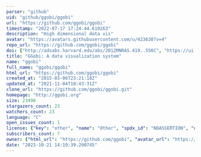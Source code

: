 ```yaml
---
parser: "github"
uid: "github/ggobi/ggobi"
url: "https://github.com/ggobi/ggobi"
timestamp: "2022-07-17 17:24:44.610263"
description: "High dimensional data vis"
avatar: "https://avatars.githubusercontent.com/u/423638?v=4"
repo_url: "https://github.com/ggobi/ggobi"
doi: ["http://adsabs.harvard.edu/abs/2012MNRAS.419..556C", "https://ui.adsabs.harvard.edu/abs/2011ascl.soft12008S/abstract"]
title: "GGobi: A data visualization system"
name: "ggobi"
full_name: "ggobi/ggobi"
html_url: "https://github.com/ggobi/ggobi"
created_at: "2015-03-06T23:21:18Z"
updated_at: "2021-11-04T10:43:31Z"
clone_url: "https://github.com/ggobi/ggobi.git"
homepage: "http://ggobi.org"
size: 23498
stargazers_count: 23
watchers_count: 23
language: "C"
open_issues_count: 1
license: {"key": "other", "name": "Other", "spdx_id": "NOASSERTION", "url": null, "node_id": "MDc6TGljZW5zZTA="}
subscribers_count: 7
owner: {"html_url": "https://github.com/ggobi", "avatar_url": "https://avatars.githubusercontent.com/u/423638?v=4", "login": "ggobi", "type": "Organization"}
date: "2023-10-21 14:19:39.200745"
---
```

